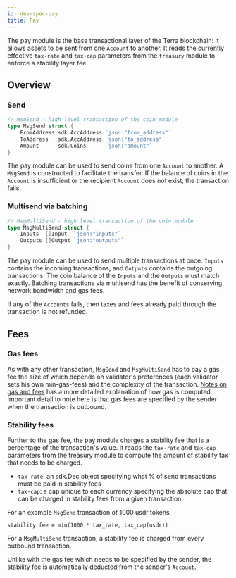 ```yaml
---
id: dev-spec-pay
title: Pay
---
```


The pay module is the base transactional layer of the Terra blockchain: it allows assets to be sent from one `Account` to another. It reads the currently effective `tax-rate` and `tax-cap` parameters from the `treasury` module to enforce a stability layer fee.

## Overview

### Send

```go
// MsgSend - high level transaction of the coin module
type MsgSend struct {
    FromAddress sdk.AccAddress `json:"from_address"`
    ToAddress   sdk.AccAddress `json:"to_address"`
    Amount      sdk.Coins      `json:"amount"`
}
```

The pay module can be used to send coins from one `Account` to another. A `MsgSend` is constructed to facilitate the transfer. If the balance of coins in the `Account` is insufficient or the recipient `Account` does not exist, the transaction fails.

### Multisend via batching

```go
// MsgMultiSend - high level transaction of the coin module
type MsgMultiSend struct {
    Inputs  []Input  `json:"inputs"`
    Outputs []Output `json:"outputs"`
}
```

The pay module can be used to send multiple transactions at once. `Inputs` contains the incoming transactions, and `Outputs` contains the outgoing transactions. The coin balance of the `Inputs` and the `Outputs` must match exactly. Batching transactions via multisend has the benefit of conserving network bandwidth and gas fees.

If any of the `Accounts` fails, then taxes and fees already paid through the transaction is not refunded.

## Fees

### Gas fees

As with any other transaction, `MsgSend` and `MsgMultiSend` has to pay a gas fee the size of which depends on validator's preferences \(each validator sets his own min-gas-fees\) and the complexity of the transaction. [Notes on gas and fees](../guide/users.md#a-note-on-gas-and-fees) has a more detailed explanation of how gas is computed. Important detail to note here is that gas fees are specified by the sender when the transaction is outbound.

### Stability fees

Further to the gas fee, the pay module charges a stability fee that is a percentage of the transaction's value. It reads the `tax-rate` and `tax-cap` parameters from the treasury module to compute the amount of stability tax that needs to be charged.

* `tax-rate`: an sdk.Dec object specifying what % of send transactions must be paid in stability fees
* `tax-cap`: a cap unique to each currency specifying the absolute cap that can be charged in stability fees from a given transaction. 

For an example `MsgSend` transaction of 1000 usdr tokens,

```text
stability fee = min(1000 * tax_rate, tax_cap(usdr))
```

For a `MsgMultiSend` transaction, a stability fee is charged from every outbound transaction.

Unlike with the gas fee which needs to be specified by the sender, the stability fee is automatically deducted from the sender's `Account`.

